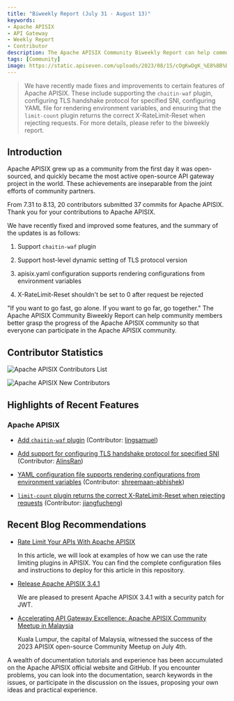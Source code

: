 ```yaml
---
title: "Biweekly Report (July 31 - August 13)"
keywords: 
- Apache APISIX
- API Gateway
- Weekly Report
- Contributor
description: The Apache APISIX Community Biweekly Report can help community members better grasp the progress of the Apache APISIX community so that everyone can participate in the Apache APISIX community.
tags: [Community]
image: https://static.apiseven.com/uploads/2023/08/15/cOgKwDgK_%E8%8B%B1%E6%96%87%E5%A4%B4%E5%9B%BE.png
---
```


> We have recently made fixes and improvements to certain features of Apache APISIX. These include supporting the `chaitin-waf` plugin, configuring TLS handshake protocol for specified SNI, configuring YAML file for rendering environment variables, and ensuring that the `limit-count` plugin returns the correct X-RateLimit-Reset when rejecting requests. For more details, please refer to the biweekly report.

<!--truncate-->

## Introduction

Apache APISIX grew up as a community from the first day it was open-sourced, and quickly became the most active open-source API gateway project in the world. These achievements are inseparable from the joint efforts of community partners.

From 7.31 to 8.13, 20 contributors submitted 37 commits for Apache APISIX. Thank you for your contributions to Apache APISIX.

We have recently fixed and improved some features, and the summary of the updates is as follows:

1. Support `chaitin-waf` plugin

2. Support host-level dynamic setting of TLS protocol version

3. apisix.yaml configuration supports rendering configurations from environment variables

4. X-RateLimit-Reset shouldn't be set to 0 after request be rejected

"If you want to go fast, go alone. If you want to go far, go together." The Apache APISIX Community Biweekly Report can help community members better grasp the progress of the Apache APISIX community so that everyone can participate in the Apache APISIX community.

## Contributor Statistics

![Apache APISIX Contributors List](https://static.apiseven.com/uploads/2023/08/15/DqCcoQzK_%E6%89%80%E6%9C%89%E8%B4%A1%E7%8C%AE%E8%80%85%E6%B5%B7%E6%8A%A5.png)

![Apache APISIX New Contributors](https://static.apiseven.com/uploads/2023/08/15/2NOHboO6_%E6%96%B0%E6%99%8B%E8%B4%A1%E7%8C%AE%E8%80%85%E6%B5%B7%E6%8A%A50731-0813.png)

## Highlights of Recent Features

### Apache APISIX

- [Add `chaitin-waf` plugin](https://github.com/apache/apisix/pull/9838) (Contributor: [lingsamuel](https://github.com/lingsamuel))

- [Add support for configuring TLS handshake protocol for specified SNI](https://github.com/apache/apisix/pull/9903) (Contributor: [AlinsRan](https://github.com/AlinsRan))

- [YAML configuration file supports rendering configurations from environment variables](https://github.com/apache/apisix/pull/9855) (Contributor: [shreemaan-abhishek](https://github.com/shreemaan-abhishek))

- [`limit-count` plugin returns the correct X-RateLimit-Reset when rejecting requests](https://github.com/apache/apisix/pull/9978) (Contributor: [jiangfucheng](https://github.com/jiangfucheng))

## Recent Blog Recommendations

- [Rate Limit Your APIs With Apache APISIX](https://apisix.apache.org/blog/2023/08/14/rate-limit/)
  
  In this article, we will look at examples of how we can use the rate limiting plugins in APISIX. You can find the complete configuration files and instructions to deploy for this article in this repository.

- [Release Apache APISIX 3.4.1](https://apisix.apache.org/blog/2023/07/21/release-apache-apisix-3.4.1/)

  We are pleased to present Apache APISIX 3.4.1 with a security patch for JWT.

- [Accelerating API Gateway Excellence: Apache APISIX Community Meetup in Malaysia](https://apisix.apache.org/blog/2023/07/11/2023-apisix-meetup-malaysia/)
  
  Kuala Lumpur, the capital of Malaysia, witnessed the success of the 2023 APISIX open-source Community Meetup on July 4th.

A wealth of documentation tutorials and experience has been accumulated on the Apache APISIX official website and GitHub. If you encounter problems, you can look into the documentation, search keywords in the issues, or participate in the discussion on the issues, proposing your own ideas and practical experience.

